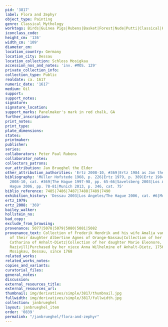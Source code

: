 ```yaml
---
pid: '3817'
label: Flora and Zephyr
object_type: Painting
genre: Classical Mythology
worktags: Birds|Guinea Pigs|Rubens|Basket|Forest|Nude|Putti|Classical|History|Mythological|Flowers|Fruit
iconclass_code:
height_cm: '136'
width_cm: '109'
diameter_cm:
location_country: Germany
location_city: Dessau
location_collection: Schloss Mosigkau
accession_nos_and_notes: 'inv. #MOS. 129'
private_collection_info:
collection_type: Public
realdate: ca. 1617
numeric_date: '1617'
medium: Oil
support:
support_notes:
signature:
signature_location:
support_marks: Panelmaker's mark in red chalk, GA
further_inscription:
print_notes:
print_type:
plate_dimensions:
states:
printmaker:
publisher:
series:
collaborators: Peter Paul Rubens
collaborator_notes:
collectors_patrons:
our_attribution: Jan Brueghel the Elder
other_attribution_authorities: 'Ertz 2008-10, #369|Ertz 1984 as Jan the Younger'
bibliography: 'Müller Hofstede 1968, p. 226|Ertz 1979, p. 389|Ertz 1984, #187|Ertz
  2008-10, cat. #369|The Hague 1997-98, pp. 65-66|Savelsberg 2003|Los Angeles/The
  Hague 2006, pp. 78-81|Munich 2013, p. 346, cat. 75'
biblio_reference: 7485|7486|7487|7488|7489|7490
exhibition_history: 'Dessau 2003|Los Angeles/The Hague 2006, cat. #6|Munich 2013'
ertz_1979:
ertz_2008: '369'
bailey_walker:
hollstein_no:
bad_copy:
exclude_from_browsing:
provenance: 5077|5078|5079|5080|5081|5082
provenance_text: Collection of Frederik Hendrik and his wife Amalia van Solms, 1632|Collection
  of their daughter Albertine Agnes of Orange-Nassau|Collection of her sister Henriette
  Catharina of Anhalt-Dietz|Collection of her daughter Marie Eleonore, duchess of
  Razivill|Purchased by her niece Anna Wilhelmine of Anhalt-Dietz, 1756|In Schloss
  Mosigkau, Dessau, since 1768
related_works:
related_works_notes:
copies_and_variants:
curatorial_files:
general_notes:
discussion:
external_resources_title:
external_resources_url:
thumbnail: img/derivatives/simple/3817/thumbnail.jpg
fullwidth: img/derivatives/simple/3817/fullwidth.jpg
collection: janbrueghel
layout: janbrueghel_item
order: '0839'
permalink: "/janbrueghel/flora-and-zephyr"
---
```

